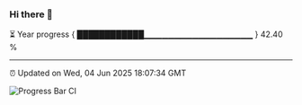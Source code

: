 ### Hi there 👋

⏳ Year progress { ████████████▁▁▁▁▁▁▁▁▁▁▁▁▁▁▁▁▁▁ } 42.40 %

---

⏰ Updated on Wed, 04 Jun 2025 18:07:34 GMT

![Progress Bar CI](https://github.com/liununu/liununu/workflows/Progress%20Bar%20CI/badge.svg)
